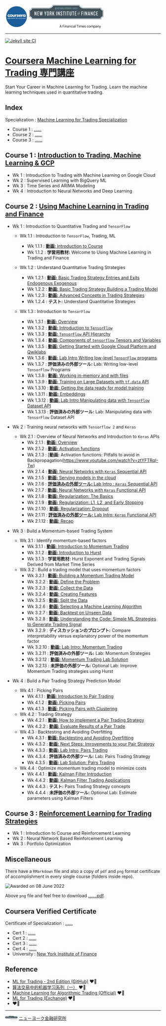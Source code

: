 <img src='figure/coursera.jpg' width='74'> <img src='figure/NYIF.jpeg' width='240'>

------

[![Jekyll site CI](https://github.com/englianhu/Coursera-Machine-Learning-for-Trading/actions/workflows/jekyll.yml/badge.svg)](https://github.com/englianhu/Coursera-Machine-Learning-for-Trading/actions/workflows/jekyll.yml)

# [Coursera Machine Learning for Trading 専門講座](https://www.coursera.org/specializations/machine-learning-trading?)

Start Your Career in Machine Learning for Trading. Learn the machine learning techniques used in quantitative trading.

## Index

Specialization : [Machine Learning for Trading Specialization](https://www.coursera.org/specializations/machine-learning-trading)

- Course 1 : [......](h)
- Course 2 : [......]()
- Course 3 : [......]()

## Course 1 : [Introduction to Trading, Machine Learning & GCP](https://www.coursera.org/learn/introduction-trading-machine-learning-gcp?specialization=machine-learning-trading)

  - Wk 1 : Introduction to Trading with Machine Learning on Google Cloud
  - Wk 2 : Supervised Learning with BigQuery ML
  - Wk 3 : Time Series and ARIMA Modeling
  - Wk 4 : Introduction to Neural Networks and Deep Learning


## Course 2 :  [Using Machine Learning in Trading and Finance](https://www.coursera.org/learn/machine-learning-trading-finance)

  - Wk 1 : Introduction to Quantitative Trading and `TensorFlow`
    - Wk 1.1 : Introduction to `TensorFlow`, Trading, ML
      - Wk 1.1.1 : [**動画:** Introduction to Course](https://www.youtube.com/watch?v=HR9InPaahA0)
      - Wk 1.1.2 : **学習用教材:** Welcome to Using Machine Learning in Trading and Finance
      
    - Wk 1.2 : Understand Quantitative Trading Strategies
      - Wk 1.2.1 : [**動画:** Basic Trading Strategy Entries and Exits Endogenous Exogenous](https://www.youtube.com/watch?v=Ffmcq2HZz30)
      - Wk 1.2.2 : [**動画:** Basic Trading Strategy Building a Trading Model](https://www.youtube.com/watch?v=5kfVeUCa9EM)
      - Wk 1.2.3 : [**動画:** Advanced Concepts in Trading Strategies](https://www.youtube.com/watch?v=0dN8xWv674A)
      - Wk 1.2.4 : **テスト:** Understand Quantitative Strategies
      
    - Wk 1.3 : Introduction to `TensorFlow`
      - Wk 1.3.1 : [**動画:** Overview](https://www.youtube.com/watch?v=odC8-RAnslc)
      - Wk 1.3.2 : [**動画:** Introduction to `TensorFlow`](https://www.youtube.com/watch?v=_nNksFwPbZk)
      - Wk 1.3.3 : [**動画:** `TensorFlow` API Hierarchy](https://www.youtube.com/watch?v=5FHCRO22MzI)
      - Wk 1.3.4 : [**動画:** Components of `tensorflow` Tensors and Variables](https://www.youtube.com/watch?v=JuHPqzq6glU)
      - Wk 1.3.5 : [**動画:** Getting Started with Google Cloud Platform and Qwiklabs](https://www.youtube.com/watch?v=G1fs73llt_w)
      - Wk 1.3.6 : [**動画:** Lab Intro Writing low-level `TensorFlow` programs](https://www.youtube.com/watch?v=Chkgaa-k7aA)
      - Wk 1.3.7 : **評価済みの外部ツール:** Lab: Writing low-level `TensorFlow` Programs
      - Wk 1.3.8 : [**動画:** Working in-memory and with files](https://www.youtube.com/watch?v=LKlDWW7Coxo)
      - Wk 1.3.9 : [**動画:** Training on Large Datasets with `tf.data` API](https://www.youtube.com/watch?v=xgyRV6E02F4)
      - Wk 1.3.10 : [**動画:** Getting the data ready for model training](https://www.youtube.com/watch?v=IXXEfAJK-x4)
      - Wk 1.3.11 : [**動画:** Embeddings](https://www.youtube.com/watch?v=kpBPZwaxqFY)
      - Wk 1.3.12 : [**動画:** Lab Intro Manipulating data with `TensorFlow` Dataset API](https://www.youtube.com/watch?v=GmOpvxA0vI0)
      - Wk 1.3.13 : **評価済みの外部ツール:** Lab: Manipulating data with `TensorFlow` Dataset API

  - Wk 2 : Training neural networks with `Tensorflow 2` and `Keras`
    - Wk 2.1 : Overview of Neural Networks and Introduction to `Keras` APIs
      - Wk 2.1.1 : [**動画:** Overview](https://www.youtube.com/watch?v=LT_ZafVRSJ4)
      - Wk 2.1.2 : [**動画:** Activation functions](https://www.youtube.com/watch?v=hkFLCMDpd0A)
      - Wk 2.1.3 : [**動画:** Activation functions: Pitfalls to avoid in Backpropagation(https://www.youtube.com/watch?v=ztYFTRqI-Tw)
      - Wk 2.1.4 : [**動画:** Neural Networks with `Keras` Sequential API](https://www.youtube.com/watch?v=qWChK51Jitk)
      - Wk 2.1.5 : [**動画:** Serving models in the cloud](https://www.youtube.com/watch?v=uKfckc5JnYw)
      - Wk 2.1.6 : [**評価済みの外部ツール:** Lab Intro : `Keras` Sequential API](https://www.youtube.com/watch?v=6HysgE56ps4)
      - Wk 2.1.7 : [**動画:** Neural Networks with `Keras` Functional API](https://www.youtube.com/watch?v=0PdTjYd2yiM)
      - Wk 2.1.8 : [**動画:** Regularization: The Basics](https://www.youtube.com/watch?v=MEwWjLUHWZc)
      - Wk 2.1.9 : [**動画:** Regularization: L1, L2, and Early Stopping](https://www.youtube.com/watch?v=xjaRhdOBung)
      - Wk 2.1.10 : [**動画:** Regularization: Dropout](https://www.youtube.com/watch?v=x78vXgiVWfg)
      - Wk 2.1.11 : [**評価済みの外部ツール:** Lab Intro: `Keras` Functional API](https://www.youtube.com/watch?v=TeXjXzldKYM)
      - Wk 2.1.12 : [**動画:** Recap](https://www.youtube.com/watch?v=RLjIS43vpyM)
      
  - Wk 3 : Build a Momentum-based Trading System
    - Wk 3.1 : Identify momentum-based factors
      - Wk 3.1.1 : [**動画:** Introduction to Momentum Trading](https://www.youtube.com/watch?v=ADRrKM2VfEQ)
      - Wk 3.1.2 : [**動画:** Introduction to Hurst](https://www.youtube.com/watch?v=LCUC1e4MmZU)
      - Wk 3.1.3 : **学習用教材:** Hurst Exponent and Trading Signals Derived from Market Time Series
    - Wk 3.2 : Build a trading model that uses momentum factors
      - Wk 3.2.1 : [**動画:** Building a Momentum Trading Model](https://www.youtube.com/watch?v=ceuGOyrqmis)
      - Wk 3.2.2 : [**動画:** Define the Problem](https://www.youtube.com/watch?v=Y8teYAEaAxo)
      - Wk 3.2.3 : [**動画:** Collect the Data](https://www.youtube.com/watch?v=pq7QmLzRJFc)
      - Wk 3.2.4 : [**動画:** Creating Features](https://www.youtube.com/watch?v=Wkcnb4sV-X0)
      - Wk 3.2.5 : [**動画:** Split the Data](https://www.youtube.com/watch?v=PkiHSzcS8qc)
      - Wk 3.2.6 : [**動画:** Selecting a Machine Learning Algorithm](https://www.youtube.com/watch?v=NCh0iC8QgSg)
      - Wk 3.2.7 : [**動画:** Backtest on Unseen Data](https://www.youtube.com/watch?v=R5O1Hwkx--4)
      - Wk 3.2.8 : [**動画:** Understanding the Code: Simple ML Strategies to Generate Trading Signal](https://www.youtube.com/watch?v=qQnV-fpJLxA)
      - Wk 3.2.9 : **ディスカッションのプロンプト:** Compare interpretability versus explanatory power of the momentum factor
      - Wk 3.2.10 : [**動画:** Lab Intro: Momentum Trading](https://www.youtube.com/watch?v=_v2FEwPo_mg)
      - Wk 3.2.11 : **評価済みの外部ツール:** Lab: Momentum Strategies
      - Wk 3.2.12 : [**動画:** Momentum Trading Lab Solution](https://www.youtube.com/watch?v=MDkaCD80aIg)
      - Wk 3.2.13 : **未評価の外部ツール:** Optional Lab: Improve Momentum Trading strategies using Hurst
  - Wk 4 : Build a Pair Trading Strategy Prediction Model
    - Wk 4.1 : Picking Pairs
      - Wk 4.1.1 : [**動画:** Introduction to Pair Trading](https://www.youtube.com/watch?v=0Tpt6ahWa7g)
      - Wk 4.1.2 : [**動画:** Picking Pairs](https://www.youtube.com/watch?v=JdbjPjVECUc)
      - Wk 4.1.3 : [**動画:** Picking Pairs with Clustering](https://www.youtube.com/watch?v=ld7Yki6vZAk)
    - Wk 4.2 : Trading Strategy
      - Wk 4.2.1 : [**動画:** How to implement a Pair Trading Strategy](https://www.youtube.com/watch?v=kuINXkdE1Us)
      - Wk 4.2.2 : [**動画:** Evaluate Results of a Pair Trade](https://www.youtube.com/watch?v=trXXLzeDjzw)
    - Wk 4.3 : Backtesting and Avoiding Overfitting
      - Wk 4.3.1 : [**動画:** Backtesting and Avoiding Overfitting](https://www.youtube.com/watch?v=lYX8LXwQjmc)
      - Wk 4.3.2 : [**動画:** Next Steps: Imrovements to your Pair Strategy](https://www.youtube.com/watch?v=sBzvrEMNGZE)
      - Wk 4.3.3 : [**動画:** Lab Intro: Pairs Trading](https://www.youtube.com/watch?v=uGNf3C3HeDA)
      - Wk 4.3.4 : **評価済みの外部ツール:** Lab: Pairs Trading Strategy
      - Wk 4.3.5 : [**動画:** Lab Solution: Pairs Trading](https://www.youtube.com/watch?v=9XZZz7TYE18)
    - Wk 4.4 : Optimize momentum trading model to minimize costs
      - Wk 4.4.1 : [**動画:** Kalman Filter Introduction](https://www.youtube.com/watch?v=3fylBOJeleo)
      - Wk 4.4.2 : [**動画:** Kalman Filter Trading Applications](https://www.youtube.com/watch?v=hmKwjuZLpqg)
      - Wk 4.4.3 : **テスト:** Pairs Trading Strategy concepts
      - Wk 4.4.4 : **未評価の外部ツール:** Optional Lab: Estimate parameters using Kalman Filters


## Course 3 : [Reinforcement Learning for Trading Strategies](https://www.coursera.org/learn/trading-strategies-reinforcement-learning?specialization=machine-learning-trading)

  - Wk 1 : Introduction to Course and Reinforcement Learning
  - Wk 2 : Neural Network Based Reinforcement Learning
  - Wk 3 : Portfolio Optimization

## Miscellaneous

There have a `RMarkdown` file and also a copy of `pdf` and `png` format certificate of accomplishment in every single course (folders inside repo).

![Awarded on `08 June 2022`](.......png)

Above `png` file and feel free to download [.......pdf](.......pdf).

## Coursera Verified Certificate

Certificate of Specialization : [......](https://www.coursera.org/account/accomplishments/specialization/......)

- Cert 1 : [......](https://www.coursera.org/account/accomplishments/records/......)
- Cert 2 : [......](https://www.coursera.org/account/accomplishments/records/......)
- Cert 3 : [......](https://www.coursera.org/account/accomplishments/records/......)
- Cert 4 : [......](https://www.coursera.org/account/accomplishments/records/......)
- University : [New York Institute of Finance](https://www.nyif.com)

## Reference

- [ML for Trading - 2nd Edition (GitHub)](https://github.com/englianhu/machine-learning-for-trading) ❤️‍🔥
- [算法交易中的机器学习系列（一）](https://zhuanlan.zhihu.com/p/262260494) ❤️‍🔥
- [Machine Learning for Algorithmic Trading (Official)](https://ml4trading.io) ❤️‍🔥
- [ML for Trading (Exchange)](https://exchange.ml4trading.io) ❤️‍🔥
- []() ❤️‍🔥

---

<img src='figure/NYIF.jpeg' width='40'> [ニューヨーク金融研究所](https://www.nyif.com)
